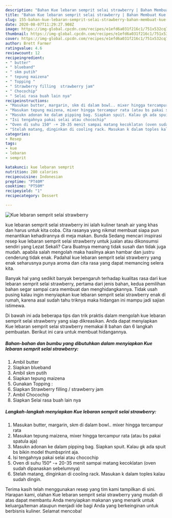 ```yaml
---
description: "Bahan Kue lebaran semprit selai strawberry | Bahan Membuat Kue lebaran semprit selai strawberry Yang Bisa Manjain Lidah"
title: "Bahan Kue lebaran semprit selai strawberry | Bahan Membuat Kue lebaran semprit selai strawberry Yang Bisa Manjain Lidah"
slug: 155-bahan-kue-lebaran-semprit-selai-strawberry-bahan-membuat-kue-lebaran-semprit-selai-strawberry-yang-bisa-manjain-lidah
date: 2020-08-07T11:29:27.908Z
image: https://img-global.cpcdn.com/recipes/e1efd6a031f216c1/751x532cq70/kue-lebaran-semprit-selai-strawberry-foto-resep-utama.jpg
thumbnail: https://img-global.cpcdn.com/recipes/e1efd6a031f216c1/751x532cq70/kue-lebaran-semprit-selai-strawberry-foto-resep-utama.jpg
cover: https://img-global.cpcdn.com/recipes/e1efd6a031f216c1/751x532cq70/kue-lebaran-semprit-selai-strawberry-foto-resep-utama.jpg
author: Brett Farmer
ratingvalue: 4.6
reviewcount: 12
recipeingredient:
- " butter"
- " blueband"
- " skm putih"
- " tepung maizena"
- " Topping "
- " Strawberry filling  strawberry jam"
- " Chocochip"
- " Selai rasa buah lain nya"
recipeinstructions:
- "Masukan butter, margarin, skm di dalam bowl.. mixer hingga tercampur rata"
- "Masukan tepung maizena, mixer hingga tercampur rata (atau bs pakai spatula aja)"
- "Masukn adonan ke dalam pipping bag. Siapkan spuit. Kalau gk ada spuit bs bikin model thumbsprint aja."
- "Isi tengahnya pakai selai atau chocochip"
- "Oven di suhu 150° -+ 20-35 menit sampai matang kecoklatan (oven sudah dipanaskan sebelumnya)"
- "Stelah matang, dinginkan di cooling rack. Masukan k dalam toples kalau sudah dingin."
categories:
- Resep
tags:
- kue
- lebaran
- semprit

katakunci: kue lebaran semprit 
nutrition: 280 calories
recipecuisine: Indonesian
preptime: "PT40M"
cooktime: "PT50M"
recipeyield: "1"
recipecategory: Dessert

---
```



![Kue lebaran semprit selai strawberry](https://img-global.cpcdn.com/recipes/e1efd6a031f216c1/751x532cq70/kue-lebaran-semprit-selai-strawberry-foto-resep-utama.jpg)


kue lebaran semprit selai strawberry ini ialah kuliner tanah air yang khas dan harus untuk kita coba. Cita rasanya yang nikmat membuat siapa pun menantikan kehadirannya di meja makan.
Bunda Sedang mencari inspirasi resep kue lebaran semprit selai strawberry untuk jualan atau dikonsumsi sendiri yang Lezat Sekali? Cara Buatnya memang tidak susah dan tidak juga mudah. apabila salah mengolah maka hasilnya akan hambar dan justru cenderung tidak enak. Padahal kue lebaran semprit selai strawberry yang enak seharusnya punya aroma dan cita rasa yang dapat memancing selera kita.



Banyak hal yang sedikit banyak berpengaruh terhadap kualitas rasa dari kue lebaran semprit selai strawberry, pertama dari jenis bahan, kedua pemilihan bahan segar sampai cara membuat dan menghidangkannya. Tidak usah pusing kalau ingin menyiapkan kue lebaran semprit selai strawberry enak di rumah, karena asal sudah tahu triknya maka hidangan ini mampu jadi sajian istimewa.


Di bawah ini ada beberapa tips dan trik praktis dalam mengolah kue lebaran semprit selai strawberry yang siap dikreasikan. Anda dapat menyiapkan Kue lebaran semprit selai strawberry memakai 8 bahan dan 6 langkah pembuatan. Berikut ini cara untuk membuat hidangannya.

<!--inarticleads1-->

##### Bahan-bahan dan bumbu yang dibutuhkan dalam menyiapkan Kue lebaran semprit selai strawberry:

1. Ambil  butter
1. Siapkan  blueband
1. Ambil  skm putih
1. Siapkan  tepung maizena
1. Gunakan  Topping :
1. Siapkan  Strawberry filling / strawberry jam
1. Ambil  Chocochip
1. Siapkan  Selai rasa buah lain nya




<!--inarticleads2-->

##### Langkah-langkah menyiapkan Kue lebaran semprit selai strawberry:

1. Masukan butter, margarin, skm di dalam bowl.. mixer hingga tercampur rata
1. Masukan tepung maizena, mixer hingga tercampur rata (atau bs pakai spatula aja)
1. Masukn adonan ke dalam pipping bag. Siapkan spuit. Kalau gk ada spuit bs bikin model thumbsprint aja.
1. Isi tengahnya pakai selai atau chocochip
1. Oven di suhu 150° -+ 20-35 menit sampai matang kecoklatan (oven sudah dipanaskan sebelumnya)
1. Stelah matang, dinginkan di cooling rack. Masukan k dalam toples kalau sudah dingin.




Terima kasih telah menggunakan resep yang tim kami tampilkan di sini. Harapan kami, olahan Kue lebaran semprit selai strawberry yang mudah di atas dapat membantu Anda menyiapkan makanan yang menarik untuk keluarga/teman ataupun menjadi ide bagi Anda yang berkeinginan untuk berbisnis kuliner. Selamat mencoba!
